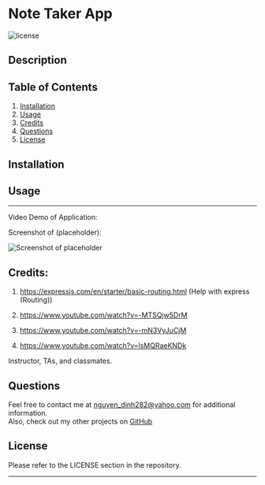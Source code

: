 # Note Taker App

![license](https://img.shields.io/badge/License-MIT-yellowgreen)

## Description





## Table of Contents
1. [Installation](#installation)
2. [Usage](#usage)
3. [Credits](#credits)
4. [Questions](#questions)  
5. [License](#license)


## Installation



## Usage



---

Video Demo of Application:








 Screenshot of (placeholder):

![Screenshot of placeholder](path)



## Credits:

1. https://expressjs.com/en/starter/basic-routing.html (Help with express (Routing))

2. https://www.youtube.com/watch?v=-MTSQjw5DrM 

3. https://www.youtube.com/watch?v=-mN3VyJuCjM

4. https://www.youtube.com/watch?v=lsMQRaeKNDk 

Instructor, TAs, and classmates.

## Questions
Feel free to contact me at nguyen_dinh282@yahoo.com for additional information.  
Also, check out my other projects on [GitHub](https://github.com/Dinh282)


## License

Please refer to the LICENSE section in the repository.


---